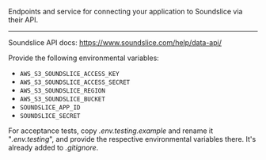 
Endpoints and service for connecting your application to Soundslice via their API.

------------------------------------------------------------------------------------------------------------------------

Soundslice API docs: https://www.soundslice.com/help/data-api/

Provide the following environmental variables:

* `AWS_S3_SOUNDSLICE_ACCESS_KEY`
* `AWS_S3_SOUNDSLICE_ACCESS_SECRET`
* `AWS_S3_SOUNDSLICE_REGION`
* `AWS_S3_SOUNDSLICE_BUCKET`
* `SOUNDSLICE_APP_ID`
* `SOUNDSLICE_SECRET`

For acceptance tests, copy *.env.testing.example* and rename it "*.env.testing*", and provide the respective
environmental variables there. It's already added to *.gitignore*.
